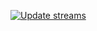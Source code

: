 [![Update streams](https://github.com/thefirefox12537/streams/actions/workflows/update-streams.yml/badge.svg)](https://github.com/thefirefox12537/streams/actions/workflows/update-streams.yml)
